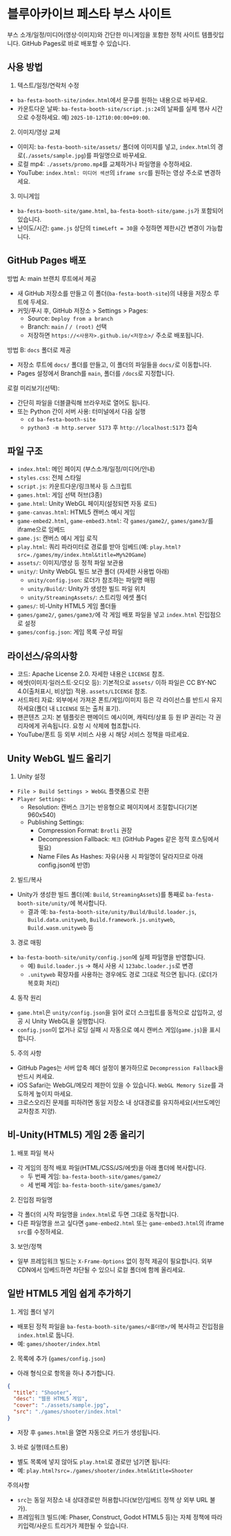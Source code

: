 # 블루아카이브 페스타 부스 사이트

부스 소개/일정/미디어(영상·이미지)와 간단한 미니게임을 포함한 정적 사이트 템플릿입니다. GitHub Pages로 바로 배포할 수 있습니다.

## 사용 방법

1) 텍스트/일정/연락처 수정
- `ba-festa-booth-site/index.html`에서 문구를 원하는 내용으로 바꾸세요.
- 카운트다운 날짜: `ba-festa-booth-site/script.js:24`의 날짜를 실제 행사 시간으로 수정하세요. 예) `2025-10-12T10:00:00+09:00`.

2) 이미지/영상 교체
- 이미지: `ba-festa-booth-site/assets/` 폴더에 이미지를 넣고, `index.html`의 경로(`./assets/sample.jpg`)를 파일명으로 바꾸세요.
- 로컬 mp4: `./assets/promo.mp4`를 교체하거나 파일명을 수정하세요.
- YouTube: `index.html: 미디어 섹션`의 `iframe src`를 원하는 영상 주소로 변경하세요.

3) 미니게임
- `ba-festa-booth-site/game.html`, `ba-festa-booth-site/game.js`가 포함되어 있습니다.
- 난이도/시간: `game.js` 상단의 `timeLeft = 30`을 수정하면 제한시간 변경이 가능합니다.

## GitHub Pages 배포

방법 A: main 브랜치 루트에서 제공
- 새 GitHub 저장소를 만들고 이 폴더(`ba-festa-booth-site`)의 내용을 저장소 루트에 두세요.
- 커밋/푸시 후, GitHub 저장소 > Settings > Pages:
  - Source: `Deploy from a branch`
  - Branch: `main` / `/ (root)` 선택
  - 저장하면 `https://<사용자>.github.io/<저장소>/` 주소로 배포됩니다.

방법 B: `docs` 폴더로 제공
- 저장소 루트에 `docs/` 폴더를 만들고, 이 폴더의 파일들을 `docs/`로 이동합니다.
- Pages 설정에서 Branch를 `main`, 폴더를 `/docs`로 지정합니다.

로컬 미리보기(선택):
- 간단히 파일을 더블클릭해 브라우저로 열어도 됩니다.
- 또는 Python 간이 서버 사용: 터미널에서 다음 실행
  - `cd ba-festa-booth-site`
  - `python3 -m http.server 5173` 후 `http://localhost:5173` 접속

## 파일 구조

- `index.html`: 메인 페이지 (부스소개/일정/미디어/안내)
- `styles.css`: 전체 스타일
- `script.js`: 카운트다운/링크복사 등 스크립트
- `games.html`: 게임 선택 허브(3종)
- `game.html`: Unity WebGL 페이지(설정되면 자동 로드)
- `game-canvas.html`: HTML5 캔버스 예시 게임
- `game-embed2.html`, `game-embed3.html`: 각 `games/game2/`, `games/game3/`를 iframe으로 임베드
- `game.js`: 캔버스 예시 게임 로직
- `play.html`: 쿼리 파라미터로 경로를 받아 임베드(예: `play.html?src=./games/my/index.html&title=My%20Game`)
- `assets/`: 이미지/영상 등 정적 파일 보관용
- `unity/`: Unity WebGL 빌드 보관 폴더 (자세한 사용법 아래)
  - `unity/config.json`: 로더가 참조하는 파일명 매핑
  - `unity/Build/`: Unity가 생성한 빌드 파일 위치
  - `unity/StreamingAssets/`: 스트리밍 에셋 폴더
 - `games/`: 비-Unity HTML5 게임 폴더들
  - `games/game2/`, `games/game3/`에 각 게임 배포 파일을 넣고 `index.html` 진입점으로 설정
  - `games/config.json`: 게임 목록 구성 파일

## 라이선스/유의사항

- 코드: Apache License 2.0. 자세한 내용은 `LICENSE` 참조.
- 에셋(이미지·일러스트·오디오 등): 기본적으로 `assets/` 이하 파일은 CC BY-NC 4.0(출처표시, 비상업) 적용. `assets/LICENSE` 참조.
- 서드파티 자료: 외부에서 가져온 폰트/게임/이미지 등은 각 라이선스를 반드시 유지하세요(폴더 내 `LICENSE` 또는 출처 표기).
- 팬콘텐츠 고지: 본 템플릿은 팬메이드 예시이며, 캐릭터/상표 등 원 IP 권리는 각 권리자에게 귀속됩니다. 요청 시 삭제에 협조합니다.
- YouTube/폰트 등 외부 서비스 사용 시 해당 서비스 정책을 따르세요.

## Unity WebGL 빌드 올리기

1) Unity 설정
- `File > Build Settings > WebGL` 플랫폼으로 전환
- `Player Settings`:
  - Resolution: 캔버스 크기는 반응형으로 페이지에서 조절합니다(기본 960x540)
  - Publishing Settings:
    - Compression Format: `Brotli` 권장
    - Decompression Fallback: `체크` (GitHub Pages 같은 정적 호스팅에서 필요)
    - Name Files As Hashes: 자유(사용 시 파일명이 달라지므로 아래 config.json에 반영)

2) 빌드/복사
- Unity가 생성한 빌드 폴더(예: `Build`, `StreamingAssets`)를 통째로 `ba-festa-booth-site/unity/`에 복사합니다.
  - 결과 예: `ba-festa-booth-site/unity/Build/Build.loader.js`, `Build.data.unityweb`, `Build.framework.js.unityweb`, `Build.wasm.unityweb` 등

3) 경로 매핑
- `ba-festa-booth-site/unity/config.json`에 실제 파일명을 반영합니다.
  - 예) `Build.loader.js` → 해시 사용 시 `123abc.loader.js`로 변경
  - `.unityweb` 확장자를 사용하는 경우에도 경로 그대로 적으면 됩니다. (로더가 복호화 처리)

4) 동작 원리
- `game.html`은 `unity/config.json`을 읽어 로더 스크립트를 동적으로 삽입하고, 성공 시 Unity WebGL을 실행합니다.
- `config.json`이 없거나 로딩 실패 시 자동으로 예시 캔버스 게임(`game.js`)을 표시합니다.

5) 주의 사항
- GitHub Pages는 서버 압축 헤더 설정이 불가하므로 `Decompression Fallback`을 반드시 켜세요.
- iOS Safari는 WebGL/메모리 제한이 있을 수 있습니다. `WebGL Memory Size`를 과도하게 높이지 마세요.
- 크로스오리진 문제를 피하려면 동일 저장소 내 상대경로를 유지하세요(서브도메인 교차참조 지양).

## 비-Unity(HTML5) 게임 2종 올리기

1) 배포 파일 복사
- 각 게임의 정적 배포 파일(HTML/CSS/JS/에셋)을 아래 폴더에 복사합니다.
  - 두 번째 게임: `ba-festa-booth-site/games/game2/`
  - 세 번째 게임: `ba-festa-booth-site/games/game3/`

2) 진입점 파일명
- 각 폴더의 시작 파일명을 `index.html`로 두면 그대로 동작합니다.
- 다른 파일명을 쓰고 싶다면 `game-embed2.html` 또는 `game-embed3.html`의 iframe `src`를 수정하세요.

3) 보안/정책
- 일부 프레임워크 빌드는 `X-Frame-Options` 없이 정적 제공이 필요합니다. 외부 CDN에서 임베드하면 차단될 수 있으니 로컬 폴더에 함께 올리세요.

## 일반 HTML5 게임 쉽게 추가하기

1) 게임 폴더 넣기
- 배포된 정적 파일을 `ba-festa-booth-site/games/<폴더명>/`에 복사하고 진입점을 `index.html`로 둡니다.
- 예: `games/shooter/index.html`

2) 목록에 추가 (`games/config.json`)
- 아래 형식으로 항목을 하나 추가합니다.
```json
{
  "title": "Shooter",
  "desc": "웹용 HTML5 게임",
  "cover": "./assets/sample.jpg",
  "src": "./games/shooter/index.html"
}
```
- 저장 후 `games.html`을 열면 자동으로 카드가 생성됩니다.

3) 바로 실행(테스트용)
- 별도 목록에 넣지 않아도 `play.html`로 경로만 넘기면 됩니다:
- 예: `play.html?src=./games/shooter/index.html&title=Shooter`

주의사항
- `src`는 동일 저장소 내 상대경로만 허용합니다(보안/임베드 정책 상 외부 URL 불가).
- 프레임워크 빌드(예: Phaser, Construct, Godot HTML5 등)는 자체 정책에 따라 키입력/사운드 트리거가 제한될 수 있습니다.
